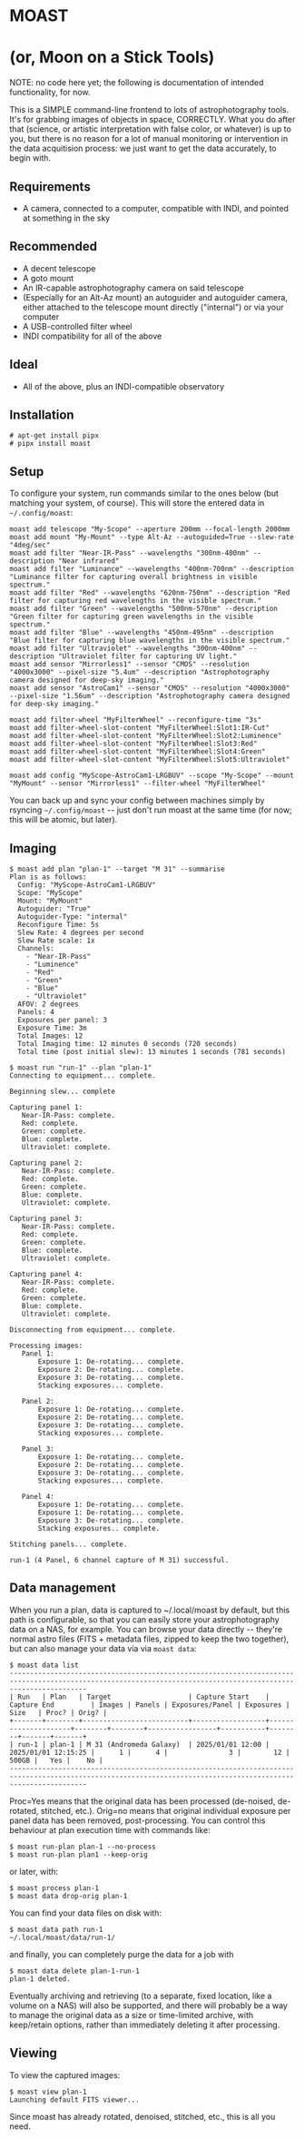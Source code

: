 # MOAST
# (or, Moon on a Stick Tools)

NOTE: no code here yet; the following is documentation of intended functionality, for now.

This is a SIMPLE command-line frontend to lots of astrophotography tools. It's for grabbing images of objects in space, CORRECTLY.  What you do after that (science, or artistic interpretation with false color, or whatever) is up to you, but there is no reason for a lot of manual monitoring or intervention in the data acquitision process: we just want to get the data accurately, to begin with.

## Requirements

- A camera, connected to a computer, compatible with INDI, and pointed at something in the sky

## Recommended

- A decent telescope
- A goto mount
- An IR-capable astrophotography camera on said telescope
- (Especially for an Alt-Az mount) an autoguider and autoguider camera, either attached to the telescope mount directly ("internal") or via your computer
- A USB-controlled filter wheel
- INDI compatibility for all of the above

## Ideal

- All of the above, plus an INDI-compatible observatory

## Installation

```
# apt-get install pipx
# pipx install moast
```

## Setup

To configure your system, run commands similar to the ones below (but matching your system, of course). This will store the entered data in `~/.config/moast`:

```
moast add telescope "My-Scope" --aperture 200mm --focal-length 2000mm
moast add mount "My-Mount" --type Alt-Az --autoguided=True --slew-rate "4deg/sec"
moast add filter "Near-IR-Pass" --wavelengths "300nm-400nm" --description "Near infrared"
moast add filter "Luminance" --wavelengths "400nm-700nm" --description "Luminance filter for capturing overall brightness in visible spectrum."
moast add filter "Red" --wavelengths "620nm-750nm" --description "Red filter for capturing red wavelengths in the visible spectrum."
moast add filter "Green" --wavelengths "500nm-570nm" --description "Green filter for capturing green wavelengths in the visible spectrum."
moast add filter "Blue" --wavelengths "450nm-495nm" --description "Blue filter for capturing blue wavelengths in the visible spectrum."
moast add filter "Ultraviolet" --wavelengths "300nm-400nm" --description "Ultraviolet filter for capturing UV light."
moast add sensor "Mirrorless1" --sensor "CMOS" --resolution "4000x3000" --pixel-size "5.4um" --description "Astrophotography camera designed for deep-sky imaging."
moast add sensor "AstroCam1" --sensor "CMOS" --resolution "4000x3000" --pixel-size "1.56um" --description "Astrophotography camera designed for deep-sky imaging."

moast add filter-wheel "MyFilterWheel" --reconfigure-time "3s"
moast add filter-wheel-slot-content "MyFilterWheel:Slot1:IR-Cut"
moast add filter-wheel-slot-content "MyFilterWheel:Slot2:Luminence"
moast add filter-wheel-slot-content "MyFilterWheel:Slot3:Red"
moast add filter-wheel-slot-content "MyFilterWheel:Slot4:Green"
moast add filter-wheel-slot-content "MyFilterWheel:Slot5:Ultraviolet"

moast add config "MyScope-AstroCam1-LRGBUV" --scope "My-Scope" --mount "MyMount" --sensor "Mirrorless1" --filter-wheel "MyFilterWheel"
```

You can back up and sync your config between machines simply by rsyncing `~/.config/moast` -- just don't run moast at the same time (for now; this will be atomic, but later).


## Imaging

```
$ moast add plan "plan-1" --target "M 31" --summarise
Plan is as follows:
  Config: "MyScope-AstroCam1-LRGBUV"
  Scope: "MyScope"
  Mount: "MyMount"
  Autoguider: "True"
  Autoguider-Type: "internal"
  Reconfigure Time: 5s
  Slew Rate: 4 degrees per second
  Slew Rate scale: 1x
  Channels:
    - "Near-IR-Pass"
    - "Luminence"
    - "Red"
    - "Green"
    - "Blue"
    - "Ultraviolet"
  AFOV: 2 degrees
  Panels: 4
  Exposures per panel: 3
  Exposure Time: 3m
  Total Images: 12
  Total Imaging time: 12 minutes 0 seconds (720 seconds)
  Total time (post initial slew): 13 minutes 1 seconds (781 seconds)

$ moast run "run-1" --plan "plan-1"
Connecting to equipment... complete.

Beginning slew... complete

Capturing panel 1:
   Near-IR-Pass: complete.
   Red: complete.
   Green: complete.
   Blue: complete.
   Ultraviolet: complete.

Capturing panel 2:
   Near-IR-Pass: complete.
   Red: complete.
   Green: complete.
   Blue: complete.
   Ultraviolet: complete.

Capturing panel 3:
   Near-IR-Pass: complete.
   Red: complete.
   Green: complete.
   Blue: complete.
   Ultraviolet: complete.

Capturing panel 4:
   Near-IR-Pass: complete.
   Red: complete.
   Green: complete.
   Blue: complete.
   Ultraviolet: complete.

Disconnecting from equipment... complete.

Processing images:
   Panel 1:
       Exposure 1: De-rotating... complete.
       Exposure 2: De-rotating... complete.
       Exposure 3: De-rotating... complete.
       Stacking exposures... complete.

   Panel 2:
       Exposure 1: De-rotating... complete.
       Exposure 2: De-rotating... complete.
       Exposure 3: De-rotating... complete.
       Stacking exposures... complete.

   Panel 3:
       Exposure 1: De-rotating... complete.
       Exposure 2: De-rotating... complete.
       Exposure 3: De-rotating... complete.
       Stacking exposures... complete.

   Panel 4:
       Exposure 1: De-rotating... complete.
       Exposure 1: De-rotating... complete.
       Exposure 3: De-rotating... complete.
       Stacking exposures.. complete.

Stitching panels... complete.

run-1 (4 Panel, 6 channel capture of M 31) successful.
```

## Data management

When you run a plan, data is captured to ~/.local/moast by default, but this path is configurable, so that you can easily store your astrophotography data
on a NAS, for example.  You can browse your data directly -- they're normal astro files (FITS + metadata files, zipped to keep the two together), but can
also manage your data via via `moast data`:

```
$ moast data list
---------------------------------------------------------------------------------------------------------------------------------------------------------------
| Run   | Plan   | Target                   | Capture Start    | Capture End         | Images | Panels | Exposures/Panel | Exposures | Size   | Proc? | Orig? |
+-------+--------+--------------------------+------------------+---------------------+--------+--------+-----------------+-----------+--------+-------+-------+
| run-1 | plan-1 | M 31 (Andromeda Galaxy)  | 2025/01/01 12:00 | 2025/01/01 12:15:25 |      1 |      4 |               3 |        12 |  500GB |   Yes |    No |
---------------------------------------------------------------------------------------------------------------------------------------------------------------
```

Proc=Yes means that the original data has been processed (de-noised, de-rotated, stitched, etc.). Orig=no means that original individual exposure per panel
data has been removed, post-processing. You can control this behaviour at plan execution time with commands like:

```
$ moast run-plan plan-1 --no-process
$ moast run-plan plan1 --keep-orig
```

or later, with:

```
$ moast process plan-1
$ moast data drop-orig plan-1
```

You can find your data files on disk with:

```
$ moast data path run-1
~/.local/moast/data/run-1/
```

and finally, you can completely purge the data for a job with

```
$ moast data delete plan-1-run-1
plan-1 deleted.
```

Eventually archiving and retrieving (to a separate, fixed location, like a volume on a NAS) will also be supported, and there will probably be a way to manage
the original data as a size or time-limited archive, with keep/retain options, rather than immediately deleting it after processing.

## Viewing

To view the captured images:

```
$ moast view plan-1
Launching default FITS viewer...
```

Since moast has already rotated, denoised, stitched, etc., this is all you need.


